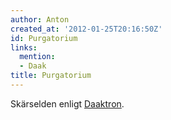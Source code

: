 ```yaml
---
author: Anton
created_at: '2012-01-25T20:16:50Z'
id: Purgatorium
links:
  mention:
  - Daak
title: Purgatorium
---
```


Skärselden enligt [Daaktron].

  [Daaktron]: Daak
